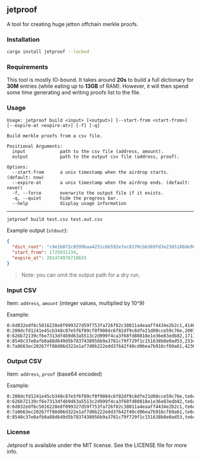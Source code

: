 ## jetproof

A tool for creating huge jetton offchain merkle proofs.

### Installation

```bash
cargo install jetproof --locked
```

### Requirements

This tool is mostly IO-bound. It takes around **20s** to build a full dictionary for **30M** entries (while eating up to **13GB** of RAM). However, it will then spend some time generating and writing proofs list to the file.

### Usage

```
Usage: jetproof build <input> [<output>] [--start-from <start-from>] [--expire-at <expire-at>] [-f] [-q]

Build merkle proofs from a csv file.

Positional Arguments:
  input             path to the csv file (address, amount).
  output            path to the output csv file (address, proof).

Options:
  --start-from      a unix timestamp when the airdrop starts. (default: now)
  --expire-at       a unix timestamp when the airdrop ends. (default: never)
  -f, --force       overwrite the output file if it exists.
  -q, --quiet       hide the progress bar.
  --help            display usage information
```

---

```bash
jetproof build test.csv test.out.csv
```

Example output (`stdout`):
```json
{
  "dict_root": "c9e1b072c0599baa4251c6b592e7ec8370cb6369fd3e2365188de982b782cc9a",
  "start_from": 1725031234,
  "expire_at": 281474976710655
}
```

> Note: you can omit the output path for a dry run.

### Input CSV

Item: `address`, `amount` (integer values, multiplied by 10^9)

Example:
```csv
0:6d832edf6c5016228e8f099327d59f753fa726f82c38011a4eaaff4434e2b2c1,41401000000000
0:200dcfd1241e45cb348c87e5f6f89cf0f9084c6f82df9c8dfe21d08cce59c76e,20079000000000
0:626b72139cf6e7313df4b9d63a5513c2d999f4ca3f68fd80818e1e36e83edb82,17113000000000
0:8540c37e0afb0a88d649d5b7837438956b9a3781c79f729f1c151638b8e0ad53,23345000000000
0:7a8663ec20267ff88d86d322e1af7d0b222edd37642f40cd06ea7b916cf69a61,42360000000000
```

### Output CSV

Item: `address`, `proof` (base64 encoded)

Example:
```csv
0:200dcfd1241e45cb348c87e5f6f89cf0f9084c6f82df9c8dfe21d08cce59c76e,te6ccgEBBgEAxAAJRgMjbQR1axRsv9z2YZvPuksRDWNpty/IJYu1IEPtcQIsuQAEASIFgXACAwIAZ7/CoGG/BX2FRGsk6tvBuhxKtc0bwOPPuU+OCoscXHBWqbCp23N1UAAAAzaO/q////////wiASAFBChIAQFlI23AGxTj5J/EG9iovfiMcnCfqUX1lDEvy2Jx99SdiAACAGe/oA3P0SQeRcs0jIfl9vic8PkITG+C35yN/iHQjM5Zx25hJDAamWAAAAZtHf1f///////4
0:626b72139cf6e7313df4b9d63a5513c2d999f4ca3f68fd80818e1e36e83edb82,te6ccgECCgEAAUoACUYDI20EdWsUbL/c9mGbz7pLEQ1jabcvyCWLtSBD7XECLLkABAECBYFwAgMCAGe/wqBhvwV9hURrJOrbwbocSrXNG8Djz7lPjgqLHFxwVqmwqdtzdVAAAAM2jv6v///////8AgEgCQQCAVgGBQBnvyoZj7CAmf/iNhtMi4a99CyIu3TdkL0DNBup7kWz2mmFiaGtMCwAAAAZtHf1f///////4AIBIAgHAGe+7Bl2+2KAsRR0eEyZPqz7qf05N8FhwAjSdVf6IacVlgsS07Xy/QAAADNo7+r////////AAGe+01uQnOe3OYnvpc6x0qieFszPplH7R+wEDHDxt0H23BMHyDcknQAAADNo7+r////////AAGe/oA3P0SQeRcs0jIfl9vic8PkITG+C35yN/iHQjM5Zx25hJDAamWAAAAZtHf1f///////4
0:6d832edf6c5016228e8f099327d59f753fa726f82c38011a4eaaff4434e2b2c1,te6ccgECCgEAAUoACUYDI20EdWsUbL/c9mGbz7pLEQ1jabcvyCWLtSBD7XECLLkABAECBYFwAgMCAGe/wqBhvwV9hURrJOrbwbocSrXNG8Djz7lPjgqLHFxwVqmwqdtzdVAAAAM2jv6v///////8AgEgCQQCAVgGBQBnvyoZj7CAmf/iNhtMi4a99CyIu3TdkL0DNBup7kWz2mmFiaGtMCwAAAAZtHf1f///////4AIBIAgHAGe+7Bl2+2KAsRR0eEyZPqz7qf05N8FhwAjSdVf6IacVlgsS07Xy/QAAADNo7+r////////AAGe+01uQnOe3OYnvpc6x0qieFszPplH7R+wEDHDxt0H23BMHyDcknQAAADNo7+r////////AAGe/oA3P0SQeRcs0jIfl9vic8PkITG+C35yN/iHQjM5Zx25hJDAamWAAAAZtHf1f///////4
0:7a8663ec20267ff88d86d322e1af7d0b222edd37642f40cd06ea7b916cf69a61,te6ccgEBCAEA/wAJRgMjbQR1axRsv9z2YZvPuksRDWNpty/IJYu1IEPtcQIsuQAEASIFgXACAwIAZ7/CoGG/BX2FRGsk6tvBuhxKtc0bwOPPuU+OCoscXHBWqbCp23N1UAAAAzaO/q////////wiASAHBCIBWAYFAGe/KhmPsICZ/+I2G0yLhr30LIi7dN2QvQM0G6nuRbPaaYWJoa0wLAAAABm0d/V////////gKEgBASNqM3VvMEzjibdCw9Vo4NW31wCTzAI7za95XpklpZihAAEAZ7+gDc/RJB5FyzSMh+X2+Jzw+QhMb4LfnI3+IdCMzlnHbmEkMBqZYAAABm0d/V////////g=
0:8540c37e0afb0a88d649d5b7837438956b9a3781c79f729f1c151638b8e0ad53,te6ccgEBBAEAiQAJRgMjbQR1axRsv9z2YZvPuksRDWNpty/IJYu1IEPtcQIsuQAEASIFgXACAwIAZ7/CoGG/BX2FRGsk6tvBuhxKtc0bwOPPuU+OCoscXHBWqbCp23N1UAAAAzaO/q////////woSAEBXdNnv87Bwf3QIjIyGIV8PVp+PQ9U1XGPYDEh9H+OomQAAw==
```

### License

Jetproof is available under the MIT license. See the LICENSE file for more info.
